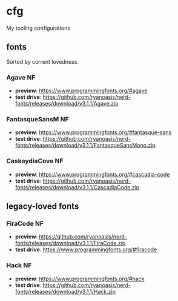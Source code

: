 # cfg

My tooling configurations

## fonts

Sorted by current lovedness.

### Agave NF

- **preview**: https://www.programmingfonts.org/#agave
- **test drive**: https://github.com/ryanoasis/nerd-fonts/releases/download/v3.1.1/Agave.zip

### FantasqueSansM NF

- **preview**: https://www.programmingfonts.org/#fantasque-sans
- **test drive**: https://github.com/ryanoasis/nerd-fonts/releases/download/v3.1.1/FantasqueSansMono.zip

### CaskaydiaCove NF

- **preview**: https://www.programmingfonts.org/#cascadia-code
- **test drive**: https://github.com/ryanoasis/nerd-fonts/releases/download/v3.1.1/CascadiaCode.zip

## legacy-loved fonts

### FiraCode NF

- **preview**: https://github.com/ryanoasis/nerd-fonts/releases/download/v3.1.1/FiraCode.zip
- **test drive**: https://www.programmingfonts.org/#firacode

### Hack NF

- **preview**: https://www.programmingfonts.org/#hack
- **test drive**: https://github.com/ryanoasis/nerd-fonts/releases/download/v3.1.1/Hack.zip
